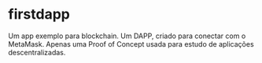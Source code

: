 # firstdapp
 Um app exemplo para blockchain. Um DAPP, criado para conectar com o MetaMask. Apenas uma Proof of Concept usada para estudo de aplicações descentralizadas.
